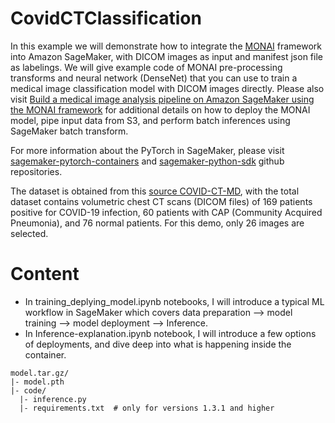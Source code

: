 # CovidCTClassification

In this example we will demonstrate how to integrate the [MONAI](http://monai.io) framework into Amazon SageMaker, with DICOM images as input and manifest json file as labelings.  We will give example code of MONAI pre-processing transforms and neural network (DenseNet) that you can use to train a medical image classification model with DICOM images directly.  Please also visit [Build a medical image analysis pipeline on Amazon SageMaker using the MONAI framework](https://aws.amazon.com/blogs/industries/build-a-medical-image-analysis-pipeline-on-amazon-sagemaker-using-the-monai-framework/) for additional details on how to deploy the MONAI model, pipe input data from S3, and perform batch inferences using SageMaker batch transform.

For more information about the PyTorch in SageMaker, please visit [sagemaker-pytorch-containers](https://github.com/aws/sagemaker-pytorch-containers) and [sagemaker-python-sdk](https://github.com/aws/sagemaker-python-sdk) github repositories.

The dataset is obtained from this [source COVID-CT-MD](https://github.com/ShahinSHH/COVID-CT-MD), with the total dataset contains volumetric chest CT scans (DICOM files) of 169 patients positive for COVID-19 infection, 60 patients with CAP (Community Acquired Pneumonia), and 76 normal patients. For this demo, only 26 images are selected. 

# Content
+ In training_deplying_model.ipynb notebooks, I will introduce a typical ML  workflow in SageMaker which covers data preparation --> model training --> model deployment --> Inference. 
+ In Inference-explanation.ipynb notebook, I will introduce a few options of deployments, and dive deep into what is happening inside the container. 

```
model.tar.gz/
|- model.pth
|- code/
  |- inference.py
  |- requirements.txt  # only for versions 1.3.1 and higher
```
